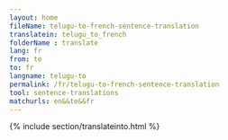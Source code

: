 ```yaml
---
layout: home
fileName: telugu-to-french-sentence-translation
translatein: telugu_to_french
folderName : translate
lang: fr
from: te
to: fr
langname: telugu-to
permalink: /fr/telugu-to-french-sentence-translation
tool: sentence-translations
matchurls: en&&te&&fr
---
```

{% include section/translateinto.html %}
